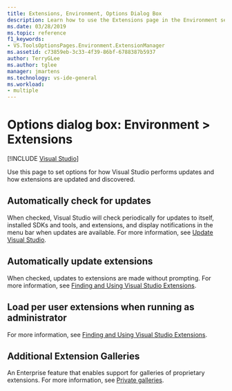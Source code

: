 ```yaml
---
title: Extensions, Environment, Options Dialog Box
description: Learn how to use the Extensions page in the Environment section to set options for how Visual Studio performs updates and how extensions are updated and discovered.
ms.date: 03/28/2019
ms.topic: reference
f1_keywords:
- VS.ToolsOptionsPages.Environment.ExtensionManager
ms.assetid: c73859eb-3c33-4f39-86bf-6788387b5937
author: TerryGLee
ms.author: tglee
manager: jmartens
ms.technology: vs-ide-general
ms.workload:
- multiple
---
```

# Options dialog box: Environment \> Extensions

 [!INCLUDE [Visual Studio](~/includes/applies-to-version/vs-not-mac.md)]

Use this page to set options for how Visual Studio performs updates and how extensions are updated and discovered.

## Automatically check for updates

When checked, Visual Studio will check periodically for updates to itself, installed SDKs and tools, and extensions, and display notifications in the menu bar when updates are available. For more information, see [Update Visual Studio](../../install/update-visual-studio.md).

## Automatically update extensions

When checked, updates to extensions are made without prompting. For more information, see [Finding and Using Visual Studio Extensions](../../ide/finding-and-using-visual-studio-extensions.md).

## Load per user extensions when running as administrator

For more information, see [Finding and Using Visual Studio Extensions](../../ide/finding-and-using-visual-studio-extensions.md).

## Additional Extension Galleries

An Enterprise feature that enables support for galleries of proprietary extensions. For more information, see [Private galleries](../../extensibility/private-galleries.md).
